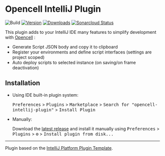 # Opencell IntelliJ Plugin

![Build](https://github.com/Halvra/opencell-intellij-plugin/workflows/Build/badge.svg)
[![Version](https://img.shields.io/jetbrains/plugin/v/15904.svg)](https://plugins.jetbrains.com/plugin/15904)
[![Downloads](https://img.shields.io/jetbrains/plugin/d/15904.svg)](https://plugins.jetbrains.com/plugin/15904)
[![Sonarcloud Status](https://sonarcloud.io/api/project_badges/measure?project=opencell-intellij-plugin&metric=alert_status)](https://sonarcloud.io/dashboard?id=opencell-intellij-plugin)

<!-- Plugin description -->
This plugin adds to your IntelliJ IDE many features to simplify development with [Opencell](https://opencellsoft.com/) :
- Generate Script JSON body and copy it to clipboard
- Register your environments and define script interfaces (settings are project scoped)
- Auto deploy scripts to selected instance (on saving/on frame deactivation)
<!-- Plugin description end -->

## Installation

- Using IDE built-in plugin system:
  
  <kbd>Preferences</kbd> > <kbd>Plugins</kbd> > <kbd>Marketplace</kbd> > <kbd>Search for "opencell-intellij-plugin"</kbd> >
  <kbd>Install Plugin</kbd>
  
- Manually:

  Download the [latest release](https://github.com/Halvra/opencell-intellij-plugin/releases/latest) and install it manually using
  <kbd>Preferences</kbd> > <kbd>Plugins</kbd> > <kbd>⚙️</kbd> > <kbd>Install plugin from disk...</kbd>


---
Plugin based on the [IntelliJ Platform Plugin Template][template].

[template]: https://github.com/JetBrains/intellij-platform-plugin-template
